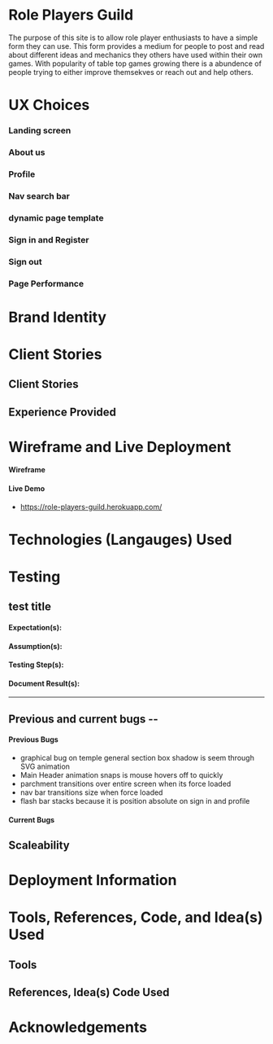 # Role Players Guild

The purpose of this site is to allow role player enthusiasts to have a simple form
they can use.  This form provides a medium for people to post and read about different
ideas and mechanics they others have used within their own games. With popularity of
table top games growing there is a abundence of people trying to either improve themsekves
or reach out and help others.

# UX Choices
### Landing screen
### About us
### Profile
### Nav search bar
### dynamic page template
### Sign in and Register
### Sign out
### Page Performance

# Brand Identity

# Client Stories
## Client Stories
## Experience Provided

# Wireframe and Live Deployment
#### Wireframe 
#### Live Demo
+ https://role-players-guild.herokuapp.com/

# Technologies (Langauges) Used

# Testing
## test title
#### Expectation(s):
#### Assumption(s):
#### Testing Step(s):
#### Document Result(s):
-------------------------

## Previous and current bugs -- 
#### Previous Bugs
+ graphical bug on temple general section box shadow is seem through SVG animation
+ Main Header animation snaps is mouse hovers off to quickly
+ parchment transitions over entire screen when its force loaded
+ nav bar transitions size when force loaded
+ flash bar stacks because it is position absolute on sign in and profile

#### Current Bugs

## Scaleability

# Deployment Information

# Tools, References, Code, and Idea(s) Used
## Tools

## References, Idea(s) Code Used

# Acknowledgements


